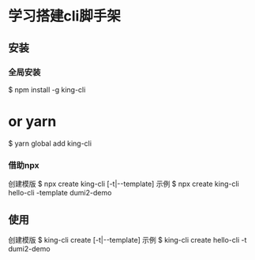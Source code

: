 <!--
 * @Author: jincheng
 * @Date: 2023-08-16 16:10:46
 * @FilePath: /king-cli/README.md
-->
# 学习搭建cli脚手架

## 安装
### 全局安装
$ npm install -g king-cli
# or yarn
$ yarn global add king-cli

### 借助npx
创建模版
$ npx create king-cli <name> [-t|--template]
示例
$ npx create king-cli hello-cli -template dumi2-demo

## 使用
创建模版
$ king-cli create <name> [-t|--template]
示例
$ king-cli create hello-cli -t dumi2-demo
